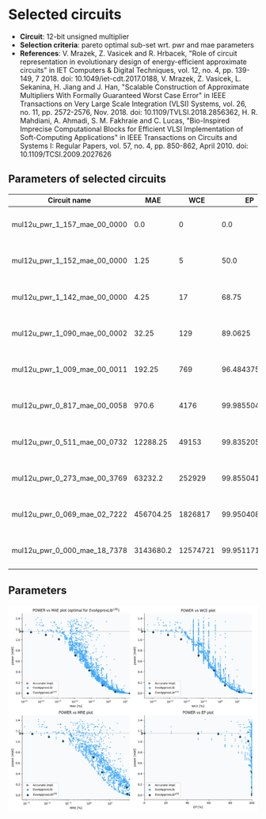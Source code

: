 
Selected circuits
===================
 - **Circuit**: 12-bit unsigned multiplier
 - **Selection criteria**: pareto optimal sub-set wrt. pwr and mae parameters
 - **References**: V. Mrazek, Z. Vasicek and R. Hrbacek, "Role of circuit representation in evolutionary design of energy-efficient approximate circuits" in IET Computers & Digital Techniques, vol. 12, no. 4, pp. 139-149, 7 2018. doi: 10.1049/iet-cdt.2017.0188, V. Mrazek, Z. Vasicek, L. Sekanina, H. Jiang and J. Han, "Scalable Construction of Approximate Multipliers With Formally Guaranteed Worst Case Error" in IEEE Transactions on Very Large Scale Integration (VLSI) Systems, vol. 26, no. 11, pp. 2572-2576, Nov. 2018. doi: 10.1109/TVLSI.2018.2856362, H. R. Mahdiani, A. Ahmadi, S. M. Fakhraie and C. Lucas, "Bio-Inspired Imprecise Computational Blocks for Efficient VLSI Implementation of Soft-Computing Applications" in IEEE Transactions on Circuits and Systems I: Regular Papers, vol. 57, no. 4, pp. 850-862, April 2010. doi: 10.1109/TCSI.2009.2027626


Parameters of selected circuits
----------------------------

| Circuit name | MAE | WCE | EP | MRE | Download |
| --- |  --- | --- | --- | --- | --- | 
| mul12u_pwr_1_157_mae_00_0000 | 0.0 | 0 | 0.0 | 0.0 |  [Verilog generic](mul12u_pwr_1_157_mae_00_0000_gen.v) [Verilog PDK45](mul12u_pwr_1_157_mae_00_0000_pdk45.v)  [C](mul12u_pwr_1_157_mae_00_0000.c) |
| mul12u_pwr_1_152_mae_00_0000 | 1.25 | 5 | 50.0 | 0.0006205665 |  [Verilog generic](mul12u_pwr_1_152_mae_00_0000_gen.v) [Verilog PDK45](mul12u_pwr_1_152_mae_00_0000_pdk45.v)  [C](mul12u_pwr_1_152_mae_00_0000.c) |
| mul12u_pwr_1_142_mae_00_0000 | 4.25 | 17 | 68.75 | 0.0019121215 |  [Verilog generic](mul12u_pwr_1_142_mae_00_0000_gen.v) [Verilog PDK45](mul12u_pwr_1_142_mae_00_0000_pdk45.v)  [C](mul12u_pwr_1_142_mae_00_0000.c) |
| mul12u_pwr_1_090_mae_00_0002 | 32.25 | 129 | 89.0625 | 0.0118528345 |  [Verilog generic](mul12u_pwr_1_090_mae_00_0002_gen.v) [Verilog PDK45](mul12u_pwr_1_090_mae_00_0002_pdk45.v)  [C](mul12u_pwr_1_090_mae_00_0002.c) |
| mul12u_pwr_1_009_mae_00_0011 | 192.25 | 769 | 96.484375 | 0.0566751845 |  [Verilog generic](mul12u_pwr_1_009_mae_00_0011_gen.v) [Verilog PDK45](mul12u_pwr_1_009_mae_00_0011_pdk45.v)  [C](mul12u_pwr_1_009_mae_00_0011.c) |
| mul12u_pwr_0_817_mae_00_0058 | 970.6 | 4176 | 99.9855041504 | 0.2983296437 |  [Verilog generic](mul12u_pwr_0_817_mae_00_0058_gen.v) [Verilog PDK45](mul12u_pwr_0_817_mae_00_0058_pdk45.v)  [C](mul12u_pwr_0_817_mae_00_0058.c) |
| mul12u_pwr_0_511_mae_00_0732 | 12288.25 | 49153 | 99.8352050781 | 1.6719163292 |  [Verilog generic](mul12u_pwr_0_511_mae_00_0732_gen.v) [Verilog PDK45](mul12u_pwr_0_511_mae_00_0732_pdk45.v)  [C](mul12u_pwr_0_511_mae_00_0732.c) |
| mul12u_pwr_0_273_mae_00_3769 | 63232.2 | 252929 | 99.8550415039 | 5.0071793332 |  [Verilog generic](mul12u_pwr_0_273_mae_00_3769_gen.v) [Verilog PDK45](mul12u_pwr_0_273_mae_00_3769_pdk45.v)  [C](mul12u_pwr_0_273_mae_00_3769.c) |
| mul12u_pwr_0_069_mae_02_7222 | 456704.25 | 1826817 | 99.9504089355 | 26.7823603064 |  [Verilog generic](mul12u_pwr_0_069_mae_02_7222_gen.v) [Verilog PDK45](mul12u_pwr_0_069_mae_02_7222_pdk45.v)  [C](mul12u_pwr_0_069_mae_02_7222.c) |
| mul12u_pwr_0_000_mae_18_7378 | 3143680.2 | 12574721 | 99.951171875 | 87.978574008 |  [Verilog generic](mul12u_pwr_0_000_mae_18_7378_gen.v) [Verilog PDK45](mul12u_pwr_0_000_mae_18_7378_pdk45.v)  [C](mul12u_pwr_0_000_mae_18_7378.c) |
    
Parameters
--------------
![Parameters figure](fig.png)
             